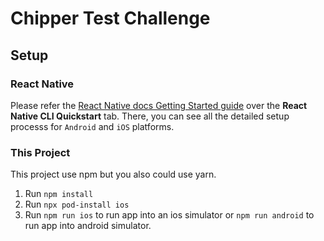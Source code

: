 # Chipper Test Challenge

## Setup

### React Native 

Please refer the [React Native docs Getting Started guide](https://reactnative.dev/docs/getting-started) over the **React Native CLI Quickstart** tab. There, you can see all the detailed setup processs for `Android` and `iOS` platforms.

### This Project

This project use npm but you also could use yarn.

1. Run `npm install`
2. Run `npx pod-install ios` 
3. Run `npm run ios` to run app into an ios simulator or `npm run android` to run app into android simulator. 
